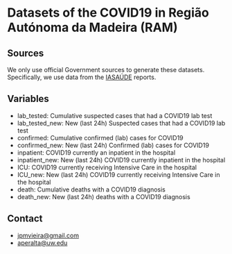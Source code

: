 # Datasets of the COVID19 in Região Autónoma da Madeira (RAM)

## Sources 
We only use official Government sources to generate these datasets. Specifically, we use data from the [IASAÚDE](www.covidmadeira.pt) reports.

## Variables
- lab_tested: Cumulative suspected cases that had a COVID19 lab test
- lab_tested_new: New (last 24h) Suspected cases that had a COVID19 lab test
- confirmed: Cumulative confirmed (lab) cases for COVID19
- confirmed_new: New (last 24h) Confirmed (lab) cases for COVID19
- inpatient: COVID19 currently an inpatient in the hospital
- inpatient_new: New (last 24h) COVID19 currently inpatient in the hospital
- ICU: COVID19 currently receiving Intensive Care in the hospital
- ICU_new: New (last 24h) COVID19 currently receiving Intensive Care in the hospital
- death: Cumulative deaths with a COVID19 diagnosis
- death_new: New (last 24h) deaths with a COVID19 diagnosis

## Contact
- jpmvieira@gmail.com
- aperalta@uw.edu
